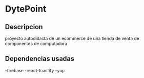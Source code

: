 # DytePoint

## Descripcion
proyecto autodidacta de un ecommerce de una tienda de venta de componentes de computadora

## Dependencias usadas
-firebase
-react-toastify
-yup
